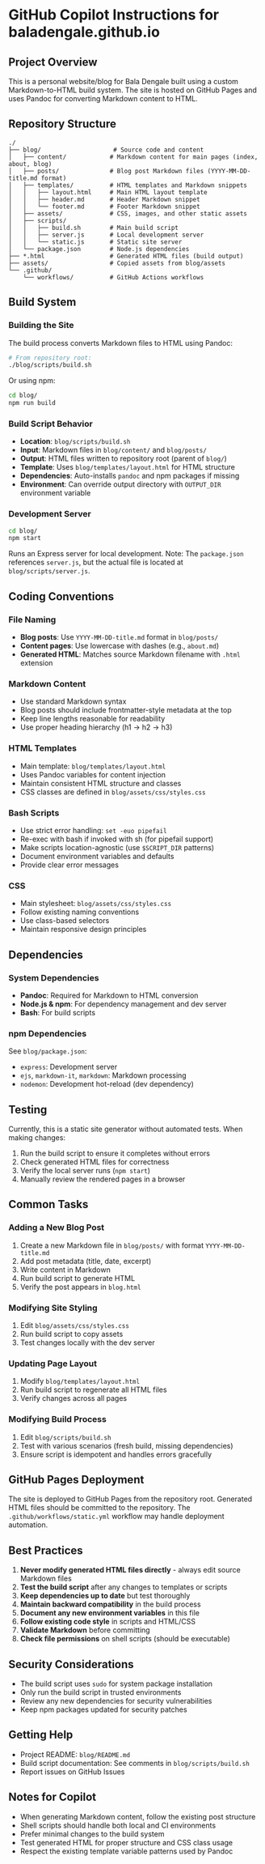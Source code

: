 # GitHub Copilot Instructions for baladengale.github.io

## Project Overview

This is a personal website/blog for Bala Dengale built using a custom Markdown-to-HTML build system. The site is hosted on GitHub Pages and uses Pandoc for converting Markdown content to HTML.

## Repository Structure

```
./
├── blog/                    # Source code and content
│   ├── content/            # Markdown content for main pages (index, about, blog)
│   ├── posts/              # Blog post Markdown files (YYYY-MM-DD-title.md format)
│   ├── templates/          # HTML templates and Markdown snippets
│   │   ├── layout.html     # Main HTML layout template
│   │   ├── header.md       # Header Markdown snippet
│   │   └── footer.md       # Footer Markdown snippet
│   ├── assets/             # CSS, images, and other static assets
│   ├── scripts/
│   │   ├── build.sh        # Main build script
│   │   ├── server.js       # Local development server
│   │   └── static.js       # Static site server
│   └── package.json        # Node.js dependencies
├── *.html                  # Generated HTML files (build output)
├── assets/                 # Copied assets from blog/assets
└── .github/
    └── workflows/          # GitHub Actions workflows
```

## Build System

### Building the Site

The build process converts Markdown files to HTML using Pandoc:

```bash
# From repository root:
./blog/scripts/build.sh
```

Or using npm:

```bash
cd blog/
npm run build
```

### Build Script Behavior

- **Location**: `blog/scripts/build.sh`
- **Input**: Markdown files in `blog/content/` and `blog/posts/`
- **Output**: HTML files written to repository root (parent of `blog/`)
- **Template**: Uses `blog/templates/layout.html` for HTML structure
- **Dependencies**: Auto-installs `pandoc` and npm packages if missing
- **Environment**: Can override output directory with `OUTPUT_DIR` environment variable

### Development Server

```bash
cd blog/
npm start
```

Runs an Express server for local development. Note: The `package.json` references `server.js`, but the actual file is located at `blog/scripts/server.js`.

## Coding Conventions

### File Naming

- **Blog posts**: Use `YYYY-MM-DD-title.md` format in `blog/posts/`
- **Content pages**: Use lowercase with dashes (e.g., `about.md`)
- **Generated HTML**: Matches source Markdown filename with `.html` extension

### Markdown Content

- Use standard Markdown syntax
- Blog posts should include frontmatter-style metadata at the top
- Keep line lengths reasonable for readability
- Use proper heading hierarchy (h1 -> h2 -> h3)

### HTML Templates

- Main template: `blog/templates/layout.html`
- Uses Pandoc variables for content injection
- Maintain consistent HTML structure and classes
- CSS classes are defined in `blog/assets/css/styles.css`

### Bash Scripts

- Use strict error handling: `set -euo pipefail`
- Re-exec with bash if invoked with sh (for pipefail support)
- Make scripts location-agnostic (use `$SCRIPT_DIR` patterns)
- Document environment variables and defaults
- Provide clear error messages

### CSS

- Main stylesheet: `blog/assets/css/styles.css`
- Follow existing naming conventions
- Use class-based selectors
- Maintain responsive design principles

## Dependencies

### System Dependencies

- **Pandoc**: Required for Markdown to HTML conversion
- **Node.js & npm**: For dependency management and dev server
- **Bash**: For build scripts

### npm Dependencies

See `blog/package.json`:
- `express`: Development server
- `ejs`, `markdown-it`, `markdown`: Markdown processing
- `nodemon`: Development hot-reload (dev dependency)

## Testing

Currently, this is a static site generator without automated tests. When making changes:

1. Run the build script to ensure it completes without errors
2. Check generated HTML files for correctness
3. Verify the local server runs (`npm start`)
4. Manually review the rendered pages in a browser

## Common Tasks

### Adding a New Blog Post

1. Create a new Markdown file in `blog/posts/` with format `YYYY-MM-DD-title.md`
2. Add post metadata (title, date, excerpt)
3. Write content in Markdown
4. Run build script to generate HTML
5. Verify the post appears in `blog.html`

### Modifying Site Styling

1. Edit `blog/assets/css/styles.css`
2. Run build script to copy assets
3. Test changes locally with the dev server

### Updating Page Layout

1. Modify `blog/templates/layout.html`
2. Run build script to regenerate all HTML files
3. Verify changes across all pages

### Modifying Build Process

1. Edit `blog/scripts/build.sh`
2. Test with various scenarios (fresh build, missing dependencies)
3. Ensure script is idempotent and handles errors gracefully

## GitHub Pages Deployment

The site is deployed to GitHub Pages from the repository root. Generated HTML files should be committed to the repository. The `.github/workflows/static.yml` workflow may handle deployment automation.

## Best Practices

1. **Never modify generated HTML files directly** - always edit source Markdown files
2. **Test the build script** after any changes to templates or scripts
3. **Keep dependencies up to date** but test thoroughly
4. **Maintain backward compatibility** in the build process
5. **Document any new environment variables** in this file
6. **Follow existing code style** in scripts and HTML/CSS
7. **Validate Markdown** before committing
8. **Check file permissions** on shell scripts (should be executable)

## Security Considerations

- The build script uses `sudo` for system package installation
- Only run the build script in trusted environments
- Review any new dependencies for security vulnerabilities
- Keep npm packages updated for security patches

## Getting Help

- Project README: `blog/README.md`
- Build script documentation: See comments in `blog/scripts/build.sh`
- Report issues on GitHub Issues

## Notes for Copilot

- When generating Markdown content, follow the existing post structure
- Shell scripts should handle both local and CI environments
- Prefer minimal changes to the build system
- Test generated HTML for proper structure and CSS class usage
- Respect the existing template variable patterns used by Pandoc
